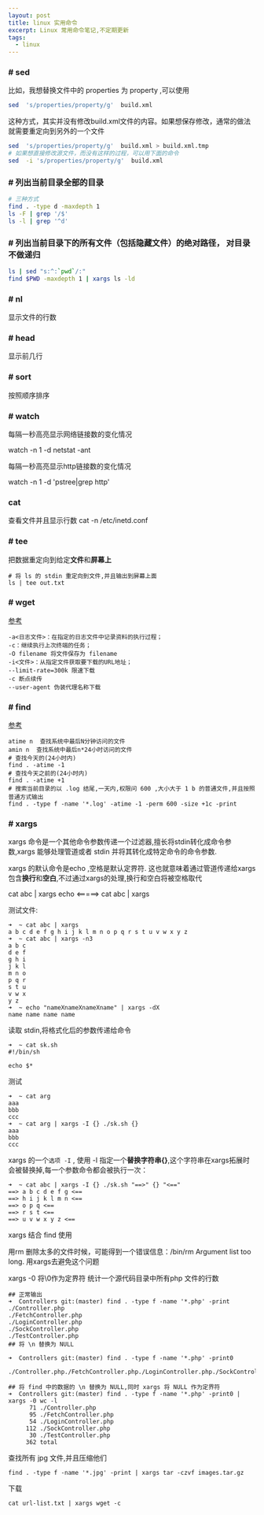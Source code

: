 ```yaml
---
layout: post
title: linux 实用命令
excerpt: Linux 常用命令笔记,不定期更新
tags:
  - linux
---
```

### # sed 

比如，我想替换文件中的 properties 为 property ,可以使用
```bash
sed  's/properties/property/g'  build.xml
```
这种方式，其实并没有修改build.xml文件的内容。如果想保存修改，通常的做法就需要重定向到另外的一个文件

```bash
sed  's/properties/property/g'  build.xml > build.xml.tmp
# 如果想直接修改源文件，而没有这样的过程，可以用下面的命令
sed  -i 's/properties/property/g'  build.xml
```
### # 列出当前目录全部的目录

```bash
# 三种方式
find . -type d -maxdepth 1
ls -F | grep '/$'
ls -l | grep '^d'
```

### # 列出当前目录下的所有文件（包括隐藏文件）的绝对路径， 对目录不做递归

```bash
ls | sed "s:^:`pwd`/:"
find $PWD -maxdepth 1 | xargs ls -ld
```

### # nl
显示文件的行数

### # head
显示前几行

### # sort
按照顺序排序

### # watch 

每隔一秒高亮显示网络链接数的变化情况

watch -n 1 -d netstat -ant

每隔一秒高亮显示http链接数的变化情况

watch -n 1 -d 'pstree|grep http'

### cat
查看文件并且显示行数
cat -n /etc/inetd.conf

### # tee

把数据重定向到给定**文件**和**屏幕上**

```
# 将 ls 的 stdin 重定向到文件,并且输出到屏幕上面
ls | tee out.txt
```

### # wget

[参考](http://man.linuxde.net/wget)

```
-a<日志文件>：在指定的日志文件中记录资料的执行过程；
-c：继续执行上次终端的任务；
-O filename 将文件保存为 filename
-i<文件>：从指定文件获取要下载的URL地址；
--limit-rate=300k 限速下载
-c 断点续传
--user-agent 伪装代理名称下载
```

### # find 

[参考](http://www.cnblogs.com/peida/archive/2013/02/26/2932972.html)
```
atime n  查找系统中最后N分钟访问的文件
amin n  查找系统中最后n*24小时访问的文件
# 查找今天的(24小时内)
find . -atime -1
# 查找今天之前的(24小时内)
find . -atime +1
# 搜索当前目录的以 .log 结尾,一天内,权限问 600 ,大小大于 1 b 的普通文件,并且按照普通方式输出
find . -type f -name '*.log' -atime -1 -perm 600 -size +1c -print
```
### # xargs

xargs 命令是一个其他命令参数传递一个过滤器,擅长将stdin转化成命令参数,xargs 能够处理管道或者 stdin 并将其转化成特定命令的命令参数.

xargs 的默认命令是echo ,空格是默认定界符.
这也就意味着通过管道传递给xargs包含**换行**和**空白**,不过通过xargs的处理,换行和空白将被空格取代

cat abc | xargs echo <=====> cat abc | xargs


测试文件:
```
➜  ~ cat abc | xargs      
a b c d e f g h i j k l m n o p q r s t u v w x y z
➜  ~ cat abc | xargs -n3
a b c
d e f
g h i
j k l
m n o
p q r
s t u
v w x
y z
➜  ~ echo "nameXnameXnameXname" | xargs -dX
name name name name
```

读取 stdin,将格式化后的参数传递给命令

```
➜  ~ cat sk.sh                 
#!/bin/sh

echo $*
```
测试
```
➜  ~ cat arg                         
aaa
bbb
ccc
➜  ~ cat arg | xargs -I {} ./sk.sh {}
aaa
bbb
ccc
```

xargs 的一个`选项 -I` , 使用 -I 指定一个**替换字符串{}**,这个字符串在xargs拓展时会被替换掉,每一个参数命令都会被执行一次：

```
➜  ~ cat abc | xargs -I {} ./sk.sh "==>" {} "<=="
==> a b c d e f g <==
==> h i j k l m n <==
==> o p q <==
==> r s t <==
==> u v w x y z <==
```

xargs 结合 find 使用

用rm 删除太多的文件时候，可能得到一个错误信息：/bin/rm Argument list too long. 用xargs去避免这个问题


xargs -0 将\0作为定界符
统计一个源代码目录中所有php 文件的行数

```
## 正常输出
➜  Controllers git:(master) find . -type f -name '*.php' -print
./Controller.php
./FetchController.php
./LoginController.php
./SockController.php
./TestController.php
## 将 \n 替换为 NULL

➜  Controllers git:(master) find . -type f -name '*.php' -print0

./Controller.php./FetchController.php./LoginController.php./SockController.php./TestController.php

## 将 find 中的数据的 \n 替换为 NULL,同时 xargs 将 NULL 作为定界符
➜  Controllers git:(master) find . -type f -name '*.php' -print0 | xargs -0 wc -l
      71 ./Controller.php
      95 ./FetchController.php
      54 ./LoginController.php
     112 ./SockController.php
      30 ./TestController.php
     362 total
```

查找所有 jpg 文件,并且压缩他们

```
find . -type f -name '*.jpg' -print | xargs tar -czvf images.tar.gz
```

下载
```
cat url-list.txt | xargs wget -c
```